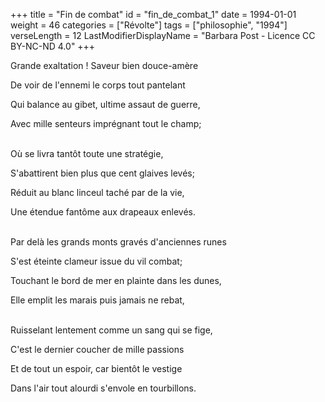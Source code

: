 +++
title = "Fin de combat"
id = "fin_de_combat_1"
date = 1994-01-01
weight = 46
categories = ["Révolte"]
tags = ["philosophie", "1994"]
verseLength = 12
LastModifierDisplayName = "Barbara Post - Licence CC BY-NC-ND 4.0"
+++

Grande exaltation ! Saveur bien douce-amère

De voir de l'ennemi le corps tout pantelant

Qui balance au gibet, ultime assaut de guerre,

Avec mille senteurs imprégnant tout le champ;

 \
Où se livra tantôt toute une stratégie,

S'abattirent bien plus que cent glaives levés;

Réduit au blanc linceul taché par de la vie,

Une étendue fantôme aux drapeaux enlevés.

 \
Par delà les grands monts gravés d'anciennes runes

S'est éteinte clameur issue du vil combat;

Touchant le bord de mer en plainte dans les dunes,

Elle emplit les marais puis jamais ne rebat,

 \
Ruisselant lentement comme un sang qui se fige,

C'est le dernier coucher de mille passions

Et de tout un espoir, car bientôt le vestige

Dans l'air tout alourdi s'envole en tourbillons.
